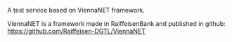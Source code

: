 A test service based on ViennaNET framework.

ViennaNET is a framework made in RaiffeisenBank and published in github: https://github.com/Raiffeisen-DGTL/ViennaNET
